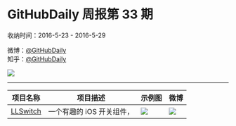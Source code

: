 # GitHubDaily 周报第 33 期

收纳时间：2016-5-23 - 2016-5-29

微博：[@GitHubDaily](https://weibo.com/GitHubDaily)    
知乎：[@GitHubDaily](https://www.zhihu.com/people/githubdaily)

![](https://raw.githubusercontent.com/GitHubDaily/GitHubDaily/master/assets/weixin.png)

---

项目名称 | 项目描述 | 示例图 | 微博
--- | --- | --- | ---
[LLSwitch](https://github.com/lilei644/LLSwitch) | 一个有趣的 iOS 开关组件， | ![](http://ww4.sinaimg.cn/large/006fiYtfjw1f45hs2406xg309m0h3tm9.gif) | [![](https://raw.githubusercontent.com/GitHubDaily/GitHubDaily/master/assets/sina_logo.png)](https://weibo.com/5722964389/DwSzMrMBh)
